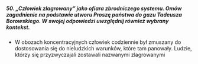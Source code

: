 ##### 50. „Człowiek zlagrowany” jako ofiara zbrodniczego systemu. Omów zagadnienie na podstawie utworu Proszę państwa do gazu Tadeusza Borowskiego. W swojej odpowiedzi uwzględnij również wybrany kontekst.

- W obozach koncentracyjnych człowiek codziennie był zmuszany do dostosowania się do nieludzkich warunków, które tam panowały. Ludzie, którzy się przyzwyczajali zostawali nazwanymi zlagrowanymi